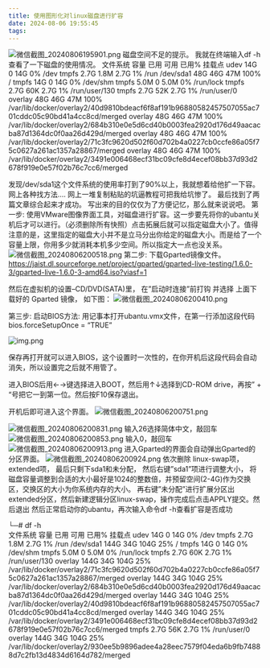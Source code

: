 ```yaml
---
title: 使用图形化对linux磁盘进行扩容
date: 2024-08-06 19:55:45
tags:
---
```

![微信截图_20240806195901.png](使用图形化对linux磁盘进行扩容/微信截图_20240806195901.png)
磁盘空间不足的提示。
我就在终端输入df -h查看了一下磁盘的使用情况。
文件系统        容量  已用  可用 已用% 挂载点
udev             14G     0   14G    0% /dev
tmpfs           2.7G  1.8M  2.7G    1% /run
/dev/sda1        48G   46G   47M  100% /
tmpfs            14G     0   14G    0% /dev/shm
tmpfs           5.0M     0  5.0M    0% /run/lock
tmpfs           2.7G   60K  2.7G    1% /run/user/130
tmpfs           2.7G   52K  2.7G    1% /run/user/0
overlay          48G   46G   47M  100% /var/lib/docker/overlay2/40d9810bdeacf6f8af191b96880582457507055ac701cddc05c90bd41a4cc8cd/merged
overlay          48G   46G   47M  100% /var/lib/docker/overlay2/684b310e0e5d6cd40b0003fea2920d176d49aacacba87d1364dc0f0aa26d429d/merged
overlay          48G   46G   47M  100% /var/lib/docker/overlay2/71c3fc9620d502f60d702b4a0227cb0ccfe86a05f75c0627a261ac1357a28867/merged
overlay          48G   46G   47M  100% /var/lib/docker/overlay2/3491e006468ecf31bc09cfe8d4ecef08bb37d93d2678f919e0e57f02b76c7cc6/merged


发现/dev/sda1这个文件系统的使用率打到了90%以上，我就想着给他扩一下容。
网上各种找方法….
网上一堆复制粘贴的坑逼教程可把我给坑惨了。
最后找到了两篇文章综合起来才成功。
写出来的目的仅仅为了方便记忆，那么就来说说吧。
第一步:
使用VMware图像界面工具，对磁盘进行扩容。这一步要先将你的ubantu关机后才可以进行。（必须删除所有快照）点击拓展后就可以指定磁盘大小了。值得注意的是，这里指定的磁盘大小并不是立马分出你给定的磁盘大小。而是给了一个容量上限，你用多少就消耗本机多少空间。所以指定大一点也没关系。
![微信截图_20240806200518.png](使用图形化对linux磁盘进行扩容/微信截图_20240806200518.png)
第二步:
下载Gparted镜像文件。
https://jaist.dl.sourceforge.net/project/gparted/gparted-live-testing/1.6.0-3/gparted-live-1.6.0-3-amd64.iso?viasf=1

然后在虚拟机的设置–CD/DVD(SATA)里， 在”启动时连接”前打钩 并选择 上面下载好的 Gparted 镜像， 如下图：
![微信截图_20240806200410.png](使用图形化对linux磁盘进行扩容/微信截图_20240806200410.png)

第三步:
启动BIOS方法:
用记事本打开ubantu.vmx文件，在第一行添加这段代码
bios.forceSetupOnce = “TRUE”

![img.png](使用图形化对linux磁盘进行扩容/img.png)

保存再打开就可以进入BIOS，这个设置时一次性的，在你开机后这段代码会自动消失，所以设置完之后就不用管了。



进入BIOS后用←→键选择进入BOOT，然后用↑↓选择到CD-ROM drive，再按” + “号把它一到第一位。然后按F10保存退出。

开机后即可进入这个界面。
![微信截图_20240806200751.png](使用图形化对linux磁盘进行扩容/微信截图_20240806200751.png)

![微信截图_20240806200831.png](使用图形化对linux磁盘进行扩容/微信截图_20240806200831.png)
输入26选择简体中文，敲回车
![微信截图_20240806200853.png](使用图形化对linux磁盘进行扩容/微信截图_20240806200853.png)
输入0，敲回车
![微信截图_20240806200913.png](使用图形化对linux磁盘进行扩容/微信截图_20240806200913.png)
进入Gparted的界面会自动弹出Gparted的分区界面。
![微信截图_20240806200924.png](使用图形化对linux磁盘进行扩容/微信截图_20240806200924.png)
依次删除 linux-swap项， extended项， 最后只剩下sda1和未分配， 然后右键”sda1”项进行调整大小，
将磁盘容量调整到合适的大小最好是1024的整数倍，并预留空间(2-4G)作为交换区，交换区的大小为你系统内存的大小。 
再右键”未分配”进行扩展分区出extended分区，然后新建逻辑分区linux-swap，操作完成后点击APPLY提交。然后退出 
然后正常启动你的ubantu，再次输入命令df -h查看扩容是否成功

└─# df -h     
文件系统        容量  已用  可用 已用% 挂载点
udev             14G     0   14G    0% /dev
tmpfs           2.7G  1.8M  2.7G    1% /run
/dev/sda1       144G   34G  104G   25% /
tmpfs            14G     0   14G    0% /dev/shm
tmpfs           5.0M     0  5.0M    0% /run/lock
tmpfs           2.7G   60K  2.7G    1% /run/user/130
overlay         144G   34G  104G   25% /var/lib/docker/overlay2/71c3fc9620d502f60d702b4a0227cb0ccfe86a05f75c0627a261ac1357a28867/merged
overlay         144G   34G  104G   25% /var/lib/docker/overlay2/684b310e0e5d6cd40b0003fea2920d176d49aacacba87d1364dc0f0aa26d429d/merged
overlay         144G   34G  104G   25% /var/lib/docker/overlay2/40d9810bdeacf6f8af191b96880582457507055ac701cddc05c90bd41a4cc8cd/merged
overlay         144G   34G  104G   25% /var/lib/docker/overlay2/3491e006468ecf31bc09cfe8d4ecef08bb37d93d2678f919e0e57f02b76c7cc6/merged
tmpfs           2.7G   56K  2.7G    1% /run/user/0
overlay         144G   34G  104G   25% /var/lib/docker/overlay2/930ee5b9896adee4a28eec7579f04eda6b9fb74888d7c2fb13d4834d6164d782/merged